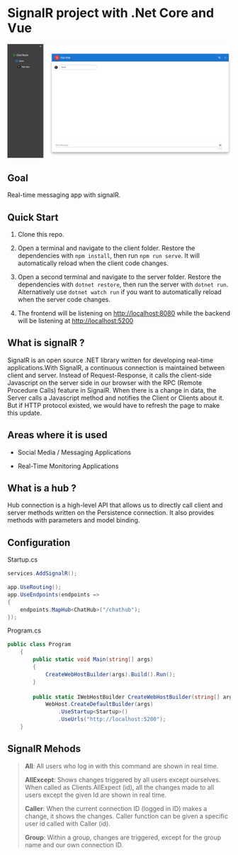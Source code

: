 # SignalR project with .Net Core and Vue

![alt text](signalr-image.png)

## Goal

Real-time messaging app with signalR.


## Quick Start

1. Clone this repo.

2. Open a terminal and navigate to the client folder. Restore the dependencies with `npm install`, then run `npm run serve`. It will automatically reload when the client code changes.

3. Open a second terminal and navigate to the server folder. Restore the dependencies with `dotnet restore`, then run the server with `dotnet run`. Alternatively use `dotnet watch run` if you want to automatically reload when the server code changes.

4. The frontend will be listening on [http://localhost:8080](http://localhost:8080/) while the backend will be listening at [http://localhost:5200](http://localhost:5100/)


## What is signalR ?

SignalR is an open source .NET library written for developing real-time applications.With SignalR, a continuous connection is maintained between client and server. Instead of Request-Response, it calls the client-side Javascript on the server side in our browser with the RPC (Remote Procedure Calls) feature in SignalR. When there is a change in data, the Server calls a Javascript method and notifies the Client or Clients about it. But if HTTP protocol existed, we would have to refresh the page to make this update.



## Areas where it is used

- Social Media / Messaging Applications

- Real-Time Monitoring Applications
  
  

## What is a hub ?

Hub connection is a high-level API that allows us to directly call client and server methods written on the Persistence connection. It also provides methods with parameters and model binding.



## Configuration

Startup.cs

```c#
services.AddSignalR();
```

```c#
app.UseRouting();
app.UseEndpoints(endpoints =>
{
    endpoints.MapHub<ChatHub>("/chathub");
});
```

Program.cs

```c#
public class Program
    {
        public static void Main(string[] args)
        {
            CreateWebHostBuilder(args).Build().Run();
        }

        public static IWebHostBuilder CreateWebHostBuilder(string[] args) =>
            WebHost.CreateDefaultBuilder(args)
                .UseStartup<Startup>()
                .UseUrls("http://localhost:5200");
    }
```




## SignalR Mehods

> **All**: All users who log in with this command are shown in real time.
> 
> **AllExcept**: Shows changes triggered by all users except ourselves. When called as Clients.AllExpect (id), all the changes made to all users except the given Id are shown in real time.
> 
> **Caller**: When the current connection ID (logged in ID) makes a change, it shows the changes. Caller function can be given a specific user id called with Caller (id).
> 
> **Group**: Within a group, changes are triggered, except for the group name and our own connection ID.
